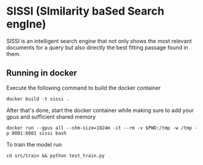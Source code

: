 # SISSI (SImilarity baSed Search engIne)
SISSI is an intelligent search engine that not only shows the most relevant documents for a query but also directly the best fitting passage found in them.

## Running in docker
Execute the following command to build the docker container

    docker build -t sissi .

After that's done, start the docker container while making sure to add your gpus and sufficient shared memory

    docker run --gpus all --shm-size=1024m -it --rm -v $PWD:/tmp -w /tmp -p 8081:8081 sissi bash

To train the model run

    cd src/train && python test_train.py
